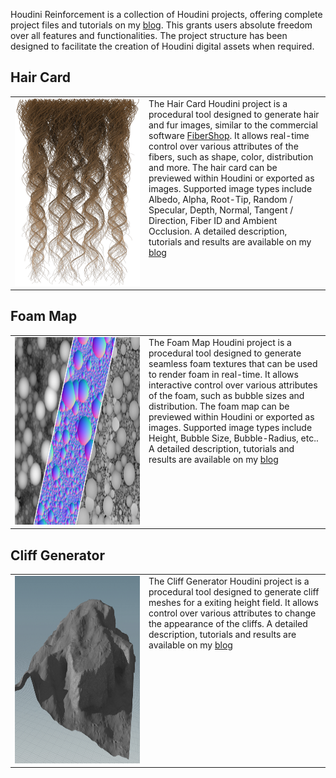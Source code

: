 Houdini Reinforcement is a collection of Houdini projects, offering complete project files and tutorials on my [blog](https://svenjanusch.wordpress.com/houdini-reinforcement/). This grants users absolute freedom over all features and functionalities. The project structure has been designed to facilitate the creation of Houdini digital assets when required.


## Hair Card
<table border="0" cellspacing="0" cellpadding="0" style="background-color:rgba(0, 0, 0, 0);">
    <tr>
    	<td width="200" height="200"><img src="https://github.com/SvenJanusch/Houdini-Reinforcement/blob/main/HairCard/HairCard.png" width="200" height="300"></td>
   		<td style="vertical-align: top;">The Hair Card Houdini project is a procedural tool designed to generate hair and fur images, similar to the commercial software <a href="https://cgpal.com/fibershop">FiberShop</a>. It allows real-time control over various attributes of the fibers, such as shape, color, distribution and more. The hair card can be previewed within Houdini or exported as images. Supported image types include Albedo, Alpha, Root-Tip, Random / Specular, Depth, Normal, Tangent / Direction, Fiber ID and Ambient Occlusion. A detailed description, tutorials and results are available on my <a href="https://svenjanusch.wordpress.com/houdini-reinforcement/">blog</a>
        </td>
    </tr>
</table>

## Foam Map
<table border="0" cellspacing="0" cellpadding="0" style="background-color:rgba(0, 0, 0, 0);">
    <tr>
    	<td width="200" height="200"><img src="https://github.com/SvenJanusch/Houdini-Reinforcement/blob/main/FoamMap/FoamMap.png" width="200" height="300"></td>
   		<td style="vertical-align: top;">The Foam Map Houdini project is a procedural tool designed to generate seamless foam textures that can be used to render foam in real-time. It allows interactive control over various attributes of the foam, such as bubble sizes and distribution. The foam map can be previewed within Houdini or exported as images. Supported image types include Height, Bubble Size, Bubble-Radius, etc.. A detailed description, tutorials and results are available on my <a href="https://svenjanusch.wordpress.com/houdini-reinforcement/">blog</a>
        </td>
    </tr>
</table>

## Cliff Generator
<table border="0" cellspacing="0" cellpadding="0" style="background-color:rgba(0, 0, 0, 0);">
    <tr>
    	<td width="200" height="200"><img src="https://github.com/SvenJanusch/Houdini-Reinforcement/blob/main/CliffGenerator/CliffGenerator.png" width="200" height="300"></td>
   		<td style="vertical-align: top;">The Cliff Generator Houdini project is a procedural tool designed to generate cliff meshes for a exiting height field. It allows control over various attributes to change the appearance of the cliffs. A detailed description, tutorials and results are available on my <a href="https://svenjanusch.wordpress.com/houdini-reinforcement/">blog</a>
        </td>
    </tr>
</table>



